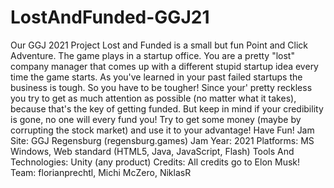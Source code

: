 # LostAndFunded-GGJ21

Our GGJ 2021 Project
Lost and Funded is a small but fun Point and Click Adventure. The game plays in a startup office. You are a pretty "lost" company manager that comes up with a different stupid startup idea every time the game starts. As you've learned in your past failed startups the business is tough. So you have to be tougher! Since your' pretty reckless you try to get as much attention as possible (no matter what it takes), because that's the key of getting funded. But keep in mind if your credibility is gone, no one will every fund you! Try to get some money (maybe by corrupting the stock market) and use it to your advantage! Have Fun!
Jam Site:
GGJ Regensburg (regensburg.games)
Jam Year:
2021
Platforms:
MS Windows, Web standard (HTML5, Java, JavaScript, Flash)
Tools And Technologies:
Unity (any product)
Credits:
All credits go to Elon Musk!
Team: florianprechtl, Michi McZero, NiklasR
